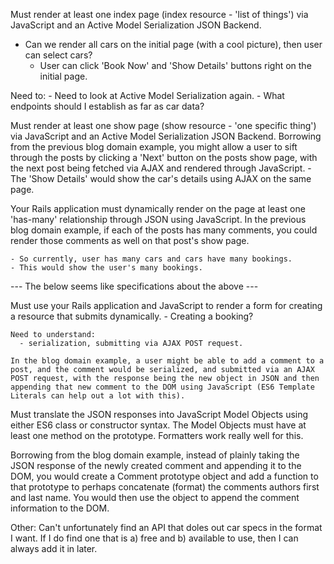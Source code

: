 

Must render at least one index page (index resource - 'list of things') via JavaScript and an Active Model Serialization JSON Backend.
  - Can we render all cars on the initial page (with a cool picture), then user can select cars?
    - User can click 'Book Now' and 'Show Details' buttons right on the initial page.

  Need to:
    - Need to look at Active Model Serialization again.
    - What endpoints should I establish as far as car data?

Must render at least one show page (show resource - 'one specific thing') via JavaScript and an Active Model Serialization JSON Backend.
  Borrowing from the previous blog domain example, you might allow a user to sift through the posts by clicking a 'Next' button on the posts show page, with the next post being fetched via AJAX and rendered through JavaScript.
    - The 'Show Details' would show the car's details using AJAX on the same page.

Your Rails application must dynamically render on the page at least one 'has-many' relationship through JSON using JavaScript.
  In the previous blog domain example, if each of the posts has many comments, you could render those comments as well on that post's show page.

    - So currently, user has many cars and cars have many bookings.
    - This would show the user's many bookings.



--- The below seems like specifications about the above ---

Must use your Rails application and JavaScript to render a form for creating a resource that submits dynamically.
    - Creating a booking?

    Need to understand:
      - serialization, submitting via AJAX POST request.

    In the blog domain example, a user might be able to add a comment to a post, and the comment would be serialized, and submitted via an AJAX POST request, with the response being the new object in JSON and then appending that new comment to the DOM using JavaScript (ES6 Template Literals can help out a lot with this).


Must translate the JSON responses into JavaScript Model Objects using either ES6 class or constructor syntax. The Model Objects must have at least one method on the prototype. Formatters work really well for this.

  Borrowing from the blog domain example, instead of plainly taking the JSON response of the newly created comment and appending it to the DOM, you would create a Comment prototype object and add a function to that prototype to perhaps concatenate (format) the comments authors first and last name. You would then use the object to append the comment information to the DOM.


Other:
  Can't unfortunately find an API that doles out car specs in the format I want. If I do find one that is a) free and b) available to use, then I can always add it in later.
